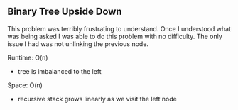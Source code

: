 ## Binary Tree Upside Down

This problem was terribly frustrating to understand. Once I understood what was being asked I was able to do this problem with no difficulty.
The only issue I had was not unlinking the previous node.

Runtime: O(n)
- tree is imbalanced to the left

Space: O(n)
- recursive stack grows linearly as we visit the left node